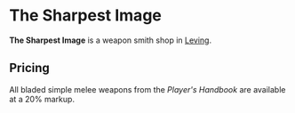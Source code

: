 # The Sharpest Image

**The Sharpest Image** is a weapon smith shop in [Leving](leving.md).

## Pricing

All bladed simple melee weapons from the _Player's Handbook_ are available at a 20% markup.
